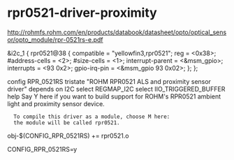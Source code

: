 # rpr0521-driver-proximity

http://rohmfs.rohm.com/en/products/databook/datasheet/opto/optical_sensor/opto_module/rpr-0521rs-e.pdf




&i2c_1 {
	rpr0521@38 {
		compatible = "yellowfin3,rpr0521";
		reg = <0x38>;
		#address-cells = <2>;
		#size-cells = <1>;
		interrupt-parent = <&msm_gpio>;
		interrupts = <93 0x2>;
		gpio-irq-pin = <&msm_gpio 93 0x02>;
	};
};





config RPR_0521RS
	tristate "ROHM RPR0521 ALS and proximity sensor driver"
	depends on I2C
	select REGMAP_I2C
	select IIO_TRIGGERED_BUFFER
	help
	  Say Y here if you want to build support for ROHM's RPR0521
	  ambient light and proximity sensor device.

	  To compile this driver as a module, choose M here:
	  the module will be called rpr0521.





obj-$(CONFIG_RPR_0521RS)	+= rpr0521.o



CONFIG_RPR_0521RS=y
